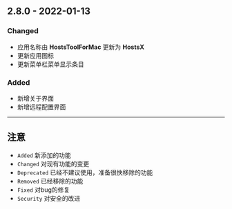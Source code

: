 ## 2.8.0 - 2022-01-13

### Changed
- 应用名称由 **HostsToolForMac** 更新为 **HostsX**
- 更新应用图标
- 更新菜单栏菜单显示条目

### Added
- 新增关于界面
- 新增远程配置界面

---

## 注意

- `Added` 新添加的功能
- `Changed` 对现有功能的变更
- `Deprecated` 已经不建议使用，准备很快移除的功能
- `Removed` 已经移除的功能
- `Fixed` 对bug的修复
- `Security` 对安全的改进 